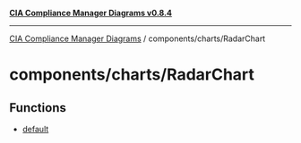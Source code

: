 [**CIA Compliance Manager Diagrams v0.8.4**](../../../README.md)

***

[CIA Compliance Manager Diagrams](../../../modules.md) / components/charts/RadarChart

# components/charts/RadarChart

## Functions

- [default](functions/default.md)
